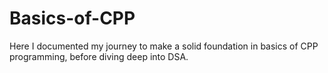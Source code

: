 # Basics-of-CPP
Here I documented my journey to make a solid foundation in basics of CPP programming, before diving deep into DSA.
